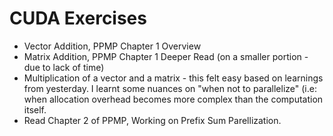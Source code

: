 # CUDA Exercises
- Vector Addition, PPMP Chapter 1 Overview
- Matrix Addition, PPMP Chapter 1 Deeper Read (on a smaller portion - due to lack of time)
- Multiplication of a vector and a matrix - this felt easy based on learnings from yesterday. I learnt some nuances on "when not to parallelize" (i.e: when allocation overhead becomes more complex than the computation itself.
- Read Chapter 2 of PPMP, Working on Prefix Sum Parellization.
